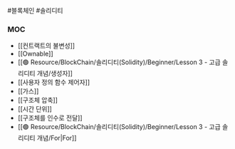 ---
---

#블록체인 #솔리디티 

### MOC
+ [[컨트랙트의 불변성]]
+ [[Ownable]]
+ [[🟢 Resource/BlockChain/솔리디티(Solidity)/Beginner/Lesson 3 - 고급 솔리디티 개념/생성자]]
+ [[사용자 정의 함수 제어자]]
+ [[가스]]
+ [[구조체 압축]]
+ [[시간 단위]]
+ [[구조체를 인수로 전달]]
+ [[🟢 Resource/BlockChain/솔리디티(Solidity)/Beginner/Lesson 3 - 고급 솔리디티 개념/For|For]]